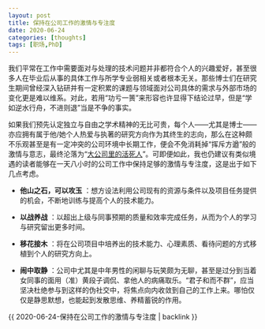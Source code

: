 ```yaml
---
layout: post
title: 保持在公司工作的激情与专注度
date: 2020-06-24
categories: [thoughts]
tags: [职场,PhD]
---
```


我们平常在工作中需要面对与处理的技术问题并非都符合个人的兴趣爱好，甚至很多人在毕业后从事的具体工作与所学专业弱相关或者根本无关。那些博士们在研究生期间曾经深入钻研并有一定积累的课题与领域面对公司具体的需求与外部市场的变化更是难以维系。对此，若用“功亏一篑”来形容也许显得下结论过早，但是“学如逆水行舟，不进则退”当是不争的事实。

如果我们预先认定独立与自由之学术精神的无比可贵，每个人——尤其是博士——亦应拥有属于他/她个人热爱与执著的研究方向作为其终生的志向，那么在这种颇不乐观甚至是有一定冲突的公司环境中长期工作，便会不免消耗掉“挥斥方遒”般的激情与意志，最终沦落为“[大公司里的活死人](https://www.ljsw.io/weixin/2016-08-03/0J.html)”。可即便如此，我也仍建议有类似境遇的读者能够在一天八小时的公司工作中保持足够的激情与专注度，这是出于如下几点考虑。

* **他山之石，可以攻玉** ：想方设法利用公司现有的资源与条件以及项目任务提供的机会，不断地训练与提高个人的技术能力。

* **以战养战** ：以超出上级与同事预期的质量和效率完成任务，从而为个人的学习与研究留出更多时间。

* **移花接木** ：将在公司项目中培养出的技术能力、心理素质、看待问题的方式移植到个人的研究方向上。

* **闹中取静** ：公司中尤其是中年男性的闲聊与玩笑颇为无聊，甚至是过分到当着女同事的面用（准）黄段子调侃、拿他人的病痛取乐。“君子和而不群”，应当坚决杜绝参与到这样的伪社交中，将焦点向内收敛到自己的工作上来。哪怕仅仅是静思默想，也能起到发散思维、养精蓄锐的作用。

{{ 2020-06-24-保持在公司工作的激情与专注度 | backlink }}
